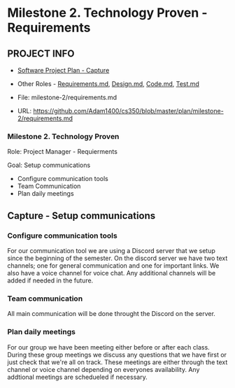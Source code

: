 
# Milestone 2. Technology Proven - Requirements

## PROJECT INFO
* [Software Project Plan - Capture](https://capture350.herokuapp.com/)

* Other Roles - [Requirements.md](requirements.md), [Design.md](design.md), [Code.md](code.md), [Test.md](test.md)

* File: milestone-2/requirements.md

* URL: https://github.com/Adam1400/cs350/blob/master/plan/milestone-2/requirements.md

### Milestone 2. Technology Proven

 Role: Project Manager - Requierments
 
 Goal: Setup communications
 * Configure communication tools
 * Team Communication
 * Plan daily meetings
 
## Capture - Setup communications

### Configure communication tools
For our communication tool we are using a Discord server that we setup since the beginning of the semester. On the discord server we have two text channels; one for general communication and one for important links. We also have a voice channel for voice chat. Any additional channels will be added if needed in the future.

### Team communication
All main communication will be done throught the Discord on the server.

### Plan daily meetings
For our group we have been meeting either before or after each class. During these group meetings we discuss any questions that we have first or just check that we're all on track. These meetings are either through the text channel or voice channel depending on everyones availability. Any addtional meetings are schedueled if necessary.
